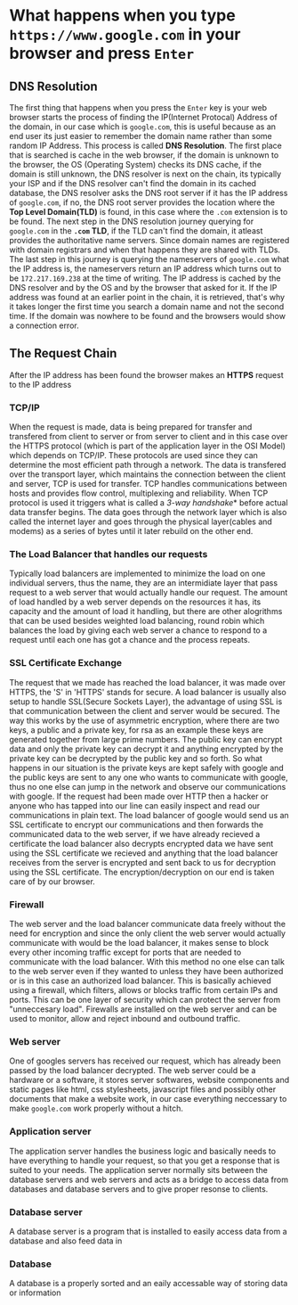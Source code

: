 # What happens when you type `https://www.google.com` in your browser and press `Enter`


## DNS Resolution

The first thing that happens when you press the `Enter` key is your web browser starts the process of finding the IP(Internet Protocal) Address of the domain, in our case which is `google.com`, this is useful because as an end user its just easier to remember the domain name rather than some random IP Address. This process is called **DNS Resolution**.  The first place that is searched is cache in the web browser, if the domain is unknown to the browser, the OS (Operating System) checks its DNS cache, if the domain is still unknown, the DNS resolver is next on the chain, its typically your ISP and if the DNS resolver can't find the domain in its cached database, the DNS resolver asks the DNS root server if it has the IP address of `google.com`, if no, the DNS root server provides the location where the **Top Level Domain(TLD)** is found, in this case where the `.com` extension is to be found. 
The next step in the DNS resolution journey querying for `google.com` in the **`.com` TLD**, if the TLD can't find the domain, it atleast provides the authoritative name servers. Since domain names are registered with domain registrars and when that happens they are shared with TLDs. The last step in this journey is querying the nameservers of `google.com` what the IP address is, the nameservers return an IP address which turns out to be `172.217.169.238` at the time of writing. The IP address is cached by the DNS resolver and by the OS and by the browser that asked for it. If the IP address was found at an earlier point in the chain, it is retrieved, that's why it takes longer the first time you search a domain name and not the second time. If the domain was nowhere to be found and the browsers would show a connection error.


## The Request Chain
After the IP address has been found the browser makes an **HTTPS** request to the IP address

### TCP/IP
When the request is made, data is being prepared for transfer and transfered  from client to server or from server to client and in this case over the HTTPS protocol (which is part of the application layer in the OSI Model) which depends on TCP/IP. These protocols are used since they can determine the most efficient path through a network. The data is transfered over the transport layer, which maintains the connection between the client and server, TCP is used for transfer. TCP handles communications between hosts and provides flow control, multiplexing and reliability. When TCP protocol is used it triggers what is called a *3-way handshake** before actual data transfer begins. The data goes through the network layer which is also called the internet layer and goes through the physical layer(cables and modems) as a series of bytes until it later rebuild on the other end.


### The Load Balancer that handles our requests

Typically load balancers are implemented to minimize the load on one individual servers, thus the name, they are an intermidiate layer that pass request to a web server that would actually handle our request. The amount of load handled by a web server depends on the resources it has, its capacity and the amount of load it handling, but there are other alogrithms that can be used besides weighted load balancing, round robin which balances the load by giving each web server a chance to respond to a request until each one has got a chance and the process repeats.



### SSL Certificate Exchange

The request that we made has reached the load balancer, it was made over HTTPS, the 'S' in 'HTTPS' stands for secure. A load balancer is usually also setup to handle SSL(Secure Sockets Layer), the advantage of using SSL is that communication between the client and server would be secured. The way this works by the use of asymmetric encryption, where there are two keys, a public and a private key, for rsa as an example these keys are generated together from large prime numbers. The public key can encrypt data and only the private key can decrypt it and anything encrypted by the private key can be decrypted by the public key and so forth. So what happens in our situation is the private keys are kept safely with google and the public keys are sent to any one who wants to communicate with google, thus no one else can jump in the network and observe our communications with google. If the request had been made over HTTP then a hacker or anyone who has tapped into our line can easily inspect and read our communications in plain text. The load balancer of google would send us an SSL certificate to encrypt our communications and then forwards the communicated data to the web server, if we have already recieved a certificate the load balancer also decrypts encrypted data we have sent using the SSL certificate we recieved and anything that the load balancer receives from the server is encrypted and sent back to us for decryption using the SSL certificate. The encryption/decryption on our end is taken care of by our browser.

### Firewall
The web server and the load balancer communicate data freely without the need for encryption and since the only client the web server would actually communicate with would be the load balancer, it makes sense to block every other incoming traffic except for ports that are needed to communicate with the load balancer. With this method no one else can talk to the web server even if they wanted to unless they have been authorized or is in this case an authorized load balancer. This is basically achieved using a firewall, which filters, allows or blocks traffic from certain IPs and ports. This can be one layer of security which can protect the server from "unneccesary load". Firewalls are installed on the web server and can be used to monitor, allow and reject inbound and outbound traffic.

### Web server
One of googles servers has received our request, which has already been passed by the load balancer decrypted. The web server could be a hardware or a software, it stores server softwares, website components and static pages like html, css stylesheets, javascript files and possibly other documents that make a website work, in our case everything neccessary to make `google.com` work properly without a hitch.

### Application server
The application server handles the business logic and basically needs to have everything to handle your request, so that you get a response that is suited to your needs. The application server normally sits between the database servers and web servers and acts as a bridge to access data from databases and database servers and to give proper resonse to clients.

### Database server
A database server is a program that is installed to easily access data from a database and also feed data in

### Database
A database is a properly sorted and an eaily accessable way of storing data or information
